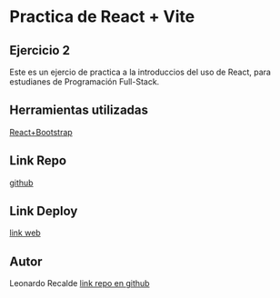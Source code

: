 # Practica de React + Vite

## Ejercicio 2

Este es un ejercio de practica a la introduccios del uso de React, para estudianes de Programación Full-Stack.

## Herramientas utilizadas

[React+Bootstrap](https://react-bootstrap.github.io/)

## Link Repo
[github](https://github.com/leorecalde/tpReactPto2.git)

## Link Deploy

[link web](https://tpractpto2.netlify.app/)

## Autor

Leonardo Recalde [link repo en github](https://github.com/leorecalde)